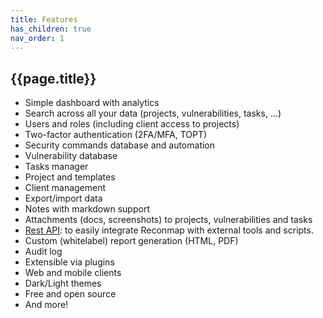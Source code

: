 ```yaml
---
title: Features
has_children: true
nav_order: 1
---
```


## {{page.title}}

- Simple dashboard with analytics
- Search across all your data (projects, vulnerabilities, tasks, ...)
- Users and roles (including client access to projects)
- Two-factor authentication (2FA/MFA, TOPT)
- Security commands database and automation
- Vulnerability database
- Tasks manager
- Project and templates
- Client management
- Export/import data
- Notes with markdown support
- Attachments (docs, screenshots) to projects, vulnerabilities and tasks
- [Rest API](https://api.reconmap.org/docs/): to easily integrate Reconmap with external tools and scripts.
- Custom (whitelabel) report generation (HTML, PDF)
- Audit log
- Extensible via plugins
- Web and mobile clients
- Dark/Light themes
- Free and open source
- And more!